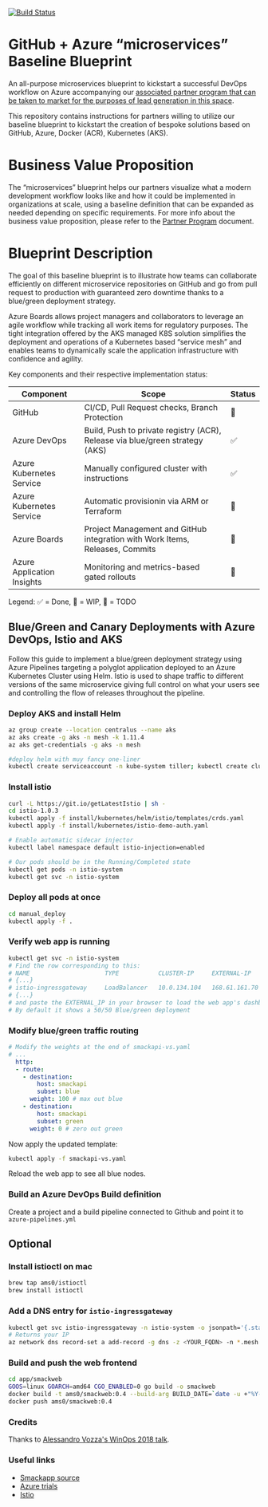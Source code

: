 [![Build Status](https://dev.azure.com/pjawesome/winops-london/_apis/build/status/pierluigi.winops-london?branchName=master)](https://dev.azure.com/pjawesome/winops-london/_build/latest?definitionId=2?branchName=master)

# GitHub + Azure “microservices” Baseline Blueprint 
An all-purpose microservices blueprint to kickstart a successful DevOps workflow on Azure accompanying our [associated partner program that can be taken to market for the purposes of lead generation in this space](https://docs.google.com/document/d/1jmaa6zpGj9I8CI4ENKDcsORC-YmxGIl1ar9UYZ_iLEE/edit#).

This repository contains instructions for partners willing to utilize our baseline blueprint to kickstart the creation of bespoke solutions based on GitHub, Azure, Docker (ACR), Kubernetes (AKS).

# Business Value Proposition

The “microservices” blueprint helps our partners visualize what a modern development workflow looks like and how it could be implemented in organizations at scale, using a baseline definition that can be expanded as needed depending on specific requirements. For more info about the business value proposition, please refer to the [Partner Program](https://docs.google.com/document/d/1jmaa6zpGj9I8CI4ENKDcsORC-YmxGIl1ar9UYZ_iLEE/edit#) document.

# Blueprint Description

The goal of this baseline blueprint is to illustrate how teams can collaborate efficiently on different microservice repositories on GitHub and go from pull request to production with guaranteed zero downtime thanks to a blue/green deployment strategy.

Azure Boards allows project managers and collaborators to leverage an agile workflow while tracking all work items for regulatory purposes. The tight integration offered by the AKS managed K8S solution simplifies the deployment and operations of a Kubernetes based “service mesh” and enables teams to dynamically scale the application infrastructure with confidence and agility.

Key components and their respective implementation status:

| Component | Scope | Status |
| --- | --- | --- |
|GitHub | CI/CD, Pull Request checks, Branch Protection | 🔶 |
| Azure DevOps | Build, Push to private registry (ACR), Release via blue/green strategy (AKS) | ✅ |
| Azure Kubernetes Service | Manually configured cluster with instructions | ✅ |
| Azure Kubernetes Service | Automatic provisionin via ARM or Terraform | 🔴 |
| Azure Boards | Project Management and GitHub integration with Work Items, Releases, Commits | 🔴 |
| Azure Application Insights| Monitoring and metrics-based gated rollouts | 🔴 |

Legend: ✅ = Done, 🔶 = WIP, 🔴 = TODO



## Blue/Green and Canary Deployments with Azure DevOps, Istio and AKS

Follow this guide to implement a blue/green deployment strategy using Azure Pipelines targeting a polyglot application deployed to an Azure Kubernetes Cluster using Helm. Istio is used to shape traffic to different versions of the same microservice giving full control on what your users see and controlling the flow of releases throughout the pipeline.

### Deploy AKS and install Helm

```bash
az group create --location centralus --name aks
az aks create -g aks -n mesh -k 1.11.4
az aks get-credentials -g aks -n mesh

#deploy helm with muy fancy one-liner
kubectl create serviceaccount -n kube-system tiller; kubectl create clusterrolebinding tiller --clusterrole=cluster-admin --serviceaccount=kube-system:tiller; helm init --service-account tiller
```

### Install istio

```bash
curl -L https://git.io/getLatestIstio | sh -
cd istio-1.0.3
kubectl apply -f install/kubernetes/helm/istio/templates/crds.yaml
kubectl apply -f install/kubernetes/istio-demo-auth.yaml

# Enable automatic sidecar injector
kubectl label namespace default istio-injection=enabled

# Our pods should be in the Running/Completed state
kubectl get pods -n istio-system
kubectl get svc -n istio-system
```

### Deploy all pods at once

```bash
cd manual_deploy
kubectl apply -f .
```
### Verify web app is running

```bash
kubectl get svc -n istio-system
# Find the row corresponding to this:
# NAME                     TYPE           CLUSTER-IP     EXTERNAL-IP     PORT(S)
# {...}
# istio-ingressgateway     LoadBalancer   10.0.134.104   168.61.161.70   80:31380/TCP,443:31390/TCP,31400:31400/TCP,15011:30482/TCP,8060:30740/TCP,853:31204/TCP,15030:31704/TCP,15031:31097/TCP   38m
# {...}
# and paste the EXTERNAL_IP in your browser to load the web app's dashboard. 
# By default it shows a 50/50 Blue/green deployment

```

### Modify blue/green traffic routing

```yaml
# Modify the weights at the end of smackapi-vs.yaml
# ...
  http:
  - route:
    - destination:
        host: smackapi
        subset: blue
      weight: 100 # max out blue
    - destination:
        host: smackapi
        subset: green
      weight: 0 # zero out green
```

Now apply the updated template:

```bash
kubectl apply -f smackapi-vs.yaml
```

Reload the web app to see all blue nodes.

### Build an Azure DevOps Build definition

Create a project and a build pipeline connected to Github and point it to `azure-pipelines.yml`


## Optional

### Install istioctl on mac

```bash
brew tap ams0/istioctl
brew install istioctl
```

### Add a DNS entry for `istio-ingressgateway`

```bash
kubectl get svc istio-ingressgateway -n istio-system -o jsonpath='{.status.loadBalancer.ingress[0].ip}'
# Returns your IP
az network dns record-set a add-record -g dns -z <YOUR_FQDN> -n *.mesh --value <IP>
```

### Build and push the web frontend

```bash
cd app/smackweb
GOOS=linux GOARCH=amd64 CGO_ENABLED=0 go build -o smackweb
docker build -t ams0/smackweb:0.4 --build-arg BUILD_DATE=`date -u +"%Y-%m-%dT%H%M%SZ"` --build-arg VCS_REF=`git rev-parse --short HEAD` --build-arg IMAGE_TAG_REF=0.4 .
docker push ams0/smackweb:0.4
```


### Credits

Thanks to [Alessandro Vozza's WinOps 2018 talk](https://github.com/ams0/winops-london).


### Useful links

- [Smackapp source](https://github.com/chzbrgr71/microsmackv2)
- [Azure trials](aka.ms/aztrialsuk)
- [Istio](http://istio.io)
